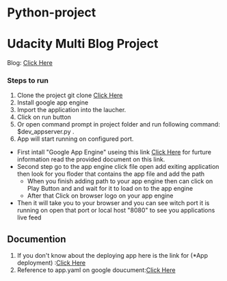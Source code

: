 # Python-project
# Udacity Multi Blog Project

Blog: [Click Here](http://blog-appid.appspot.com/)

### Steps to run
1. Clone the project  git clone [Click Here](https://github.com/Benn9211/Python-Project-)
2. Install google app engine
3. Import the application into the laucher.
4. Click on run button
5. Or open command prompt in project folder and run following command: $dev_appserver.py .
6. App will start running on configured port.


 - First intall "Google App Engine" useing this link [Click Here](https://cloud.google.com/appengine/downloads?utm_source=google&utm_medium=cpc&utm_campaign=2015-q1-cloud-northam-us-gae-bkws-freetrial-en&gclid=Cj0KEQjwuOHHBRDmvsHs8PukyIQBEiQAlEMW0ON07bTdkSwfapg3FWoPJcHTWVGFlgN60eH47zsK2iYaAqmL8P8HAQ) for furture information read the provided document on this link.
- Second step go to the app engine click file open add exiting application then look for you floder that contains the app file and add the path 
  * When you finish adding path to your app engine then can click on Play Button and and wait for it to load on to the app engine
  * After that Click on browser logo on your app engine
- Then it will take you to your browser and you can see witch port it is running on open that port or local host "8080" to see you applications live feed 

## Documention

1. If you don't know about the deploying app here is the link for (*App deployment) :[Click Here](https://www.youtube.com/watch?v=mpqJylF-5Bc)
2. Reference to app.yaml on google doucument:[Click Here](https://cloud.google.com/appengine/docs/standard/python/config/appref)
